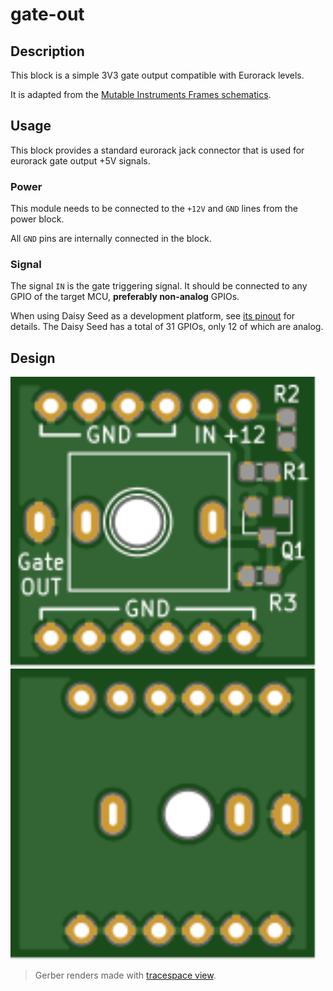# gate-out

## Description

This block is a simple 3V3 gate output compatible with Eurorack levels.

It is adapted from the [Mutable Instruments Frames schematics](https://mutable-instruments.net/modules/frames/downloads/frames_v03.pdf).


## Usage

This block provides a standard eurorack jack connector that is used for eurorack gate output
+5V signals.

### Power

This module needs to be connected to the `+12V` and `GND` lines from the power block.

All `GND` pins are internally connected in the block.

### Signal

The signal `IN` is the gate triggering signal. It should be connected to any GPIO of the
target MCU, **preferably non-analog** GPIOs.

When using Daisy Seed as a development platform, see
[its pinout](https://images.squarespace-cdn.com/content/v1/58d03fdc1b10e3bf442567b8/1591827747342-HCXMM2NNR26SP5F4U2CJ/ke17ZwdGBToddI8pDm48kN5PbQBGNYbW-5Hm1pf8hRF7gQa3H78H3Y0txjaiv_0fDoOvxcdMmMKkDsyUqMSsMWxHk725yiiHCCLfrh8O1z4YTzHvnKhyp6Da-NYroOW3ZGjoBKy3azqku80C789l0kLp48N9LluBiCpBrPZntaz462IffsVrAff3VJkwKncM1HZuDnV98dfxM9yHlqFkUQ/DaisyPinoutRev4%404x.png?format=500w)
for details. The Daisy Seed has a total of 31 GPIOs, only 12 of which are analog.

## Design

<img src="./documentation/top.svg" width="490"> <img src="./documentation/bottom.svg" width="490">

> Gerber renders made with [tracespace view](https://tracespace.io/view/).
